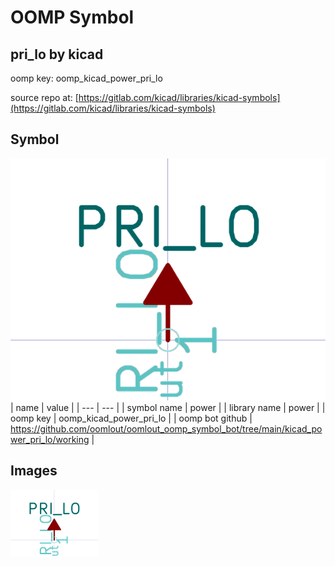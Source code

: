 # OOMP Symbol  
## pri_lo  by kicad  
  
oomp key: oomp_kicad_power_pri_lo  
  
source repo at: [https://gitlab.com/kicad/libraries/kicad-symbols](https://gitlab.com/kicad/libraries/kicad-symbols)  
## Symbol  
  
[![working.png](working_600.png)](working.png)  
| name | value | 
| --- | --- | 
| symbol name | power | 
| library name | power | 
| oomp key | oomp_kicad_power_pri_lo | 
| oomp bot github | https://github.com/oomlout/oomlout_oomp_symbol_bot/tree/main/kicad_power_pri_lo/working | 
## Images  
  
[![working.png](working_140.png)](working.png)  
